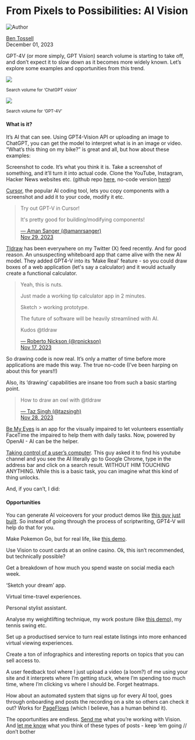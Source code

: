 # From Pixels to Possibilities: AI Vision

![Author](https://media.beehiiv.com/cdn-cgi/image/fit=scale-down,format=auto,onerror=redirect,quality=80/uploads/user/profile_picture/fc858b4d-39e3-4be1-abf4-2b55504e21a2/thumb_uJ4UYake_400x400.jpg)

[Ben Tossell](https://bensbites.beehiiv.com/authors/fc858b4d-39e3-4be1-abf4-2b55504e21a2)\
December 01, 2023

GPT-4V (or more simply, GPT Vision) search volume is starting to take off, and don’t expect it to slow down as it becomes more widely known. Let’s explore some examples and opportunities from this trend.

![](https://media.beehiiv.com/cdn-cgi/image/fit=scale-down,format=auto,onerror=redirect,quality=80/uploads/asset/file/c189aad6-948c-499f-a55d-9072e812ea4a/Screenshot_2023-12-01_at_12.49.24.png?t=1701437688)

<small>Search volume for ‘ChatGPT vision’</small>

![](https://media.beehiiv.com/cdn-cgi/image/fit=scale-down,format=auto,onerror=redirect,quality=80/uploads/asset/file/59355817-eeca-4767-b079-b31e932c6d3f/Screenshot_2023-12-01_at_13.03.25.png?t=1701437688)

<small>Search volume for ‘GPT-4V’</small>

#### What is it?

It’s AI that can see. Using GPT4-Vision API or uploading an image to ChatGPT, you can get the model to interpret what is in an image or video. “What’s this thing on my bike?” is great and all, but how about these examples:

Screenshot to code. It’s what you think it is. Take a screenshot of something, and it’ll turn it into actual code. Clone the YouTube, Instagram, Hacker News websites etc. (github repo [here](https://github.com/abi/screenshot-to-code?utm_source=bensbites\&utm_medium=referral\&utm_campaign=from-pixels-to-possibilities-ai-vision), no-code version [here](https://screenshottocode.com/?utm_source=bensbites\&utm_medium=referral\&utm_campaign=from-pixels-to-possibilities-ai-vision))

[Cursor](https://cursor.sh/?utm_source=bensbites\&utm_medium=referral\&utm_campaign=from-pixels-to-possibilities-ai-vision), the popular AI coding tool, lets you copy components with a screenshot and add it to your code, modify it etc.

> >
>
> Try out GPT-V in Cursor!
>
> It's pretty good for building/modifying components!
>
> >
>
> [— Aman Sanger (@amanrsanger)\
> Nov 29, 2023](https://twitter.com/amanrsanger/status/1729943964000883186)

[Tldraw](https://tldraw.com/?utm_source=bensbites\&utm_medium=referral\&utm_campaign=from-pixels-to-possibilities-ai-vision) has been everywhere on my Twitter (X) feed recently. And for good reason. An unsuspecting whiteboard app that came alive with the new AI model. They added GPT4-V into its ‘Make Real’ feature - so you could draw boxes of a web application (let's say a calculator) and it would actually create a functional calculator.

> >
>
> Yeah, this is nuts.
>
> Just made a working tip calculator app in 2 minutes.
>
> Sketch > working prototype.
>
> The future of software will be heavily streamlined with AI.
>
> Kudos @tldraw
>
> >
>
> [— Roberto Nickson (@rpnickson)\
> Nov 17, 2023](https://twitter.com/rpnickson/status/1725547947608113337)

So drawing code is now real. It’s only a matter of time before more applications are made this way. The true no-code (I’ve been harping on about this for years!!)

Also, its ‘drawing’ capabilities are insane too from such a basic starting point.

> >
>
> How to draw an owl with @tldraw
>
> >
>
> [— Taz Singh (@tazsingh)\
> Nov 28, 2023](https://twitter.com/tazsingh/status/1729578330200891552)

[Be My Eyes](https://www.bemyeyes.com/blog/announcing-be-my-ai?utm_source=bensbites\&utm_medium=referral\&utm_campaign=from-pixels-to-possibilities-ai-vision) is an app for the visually impaired to let volunteers essentially FaceTime the impaired to help them with daily tasks. Now, powered by OpenAI - AI can be the helper.

[Taking control of a user’s computer](https://x.com/MatthewBerman/status/1730282070847713352?s=20\&utm_source=bensbites\&utm_medium=referral\&utm_campaign=from-pixels-to-possibilities-ai-vision). This guy asked it to find his youtube channel and you see the AI literally go to Google Chrome, type in the address bar and click on a search result. WITHOUT HIM TOUCHING ANYTHING. While this is a basic task, you can imagine what this kind of thing unlocks.

And, if you can’t, I did:

#### Opportunities

You can generate AI voiceovers for your product demos like [this guy just built](https://voiceovergpt.vindiw.com/?utm_source=bensbites\&utm_medium=referral\&utm_campaign=from-pixels-to-possibilities-ai-vision). So instead of going through the process of scriptwriting, GPT4-V will help do that for you.

Make Pokemon Go, but for real life, like [this demo](https://twitter.com/Helghardt/status/1709485359887794486?utm_source=bensbites\&utm_medium=referral\&utm_campaign=from-pixels-to-possibilities-ai-vision).

Use Vision to count cards at an online casino. Ok, this isn’t recommended, but technically possible?

Get a breakdown of how much you spend waste on social media each week.

‘Sketch your dream’ app.

Virtual time-travel experiences.

Personal stylist assistant.

Analyse my weightlifting technique, my work posture (like [this demo](https://x.com/itsgeorgepi/status/1729603059444076956?s=20\&utm_source=bensbites\&utm_medium=referral\&utm_campaign=from-pixels-to-possibilities-ai-vision)), my tennis swing etc.

Set up a productised service to turn real estate listings into more enhanced virtual viewing experiences.

Create a ton of infographics and interesting reports on topics that you can sell access to.

A user feedback tool where I just upload a video (a loom?) of me using your site and it interprets where I’m getting stuck, where I’m spending too much time, where I’m clicking vs where I should be. Forget heatmaps.

How about an automated system that signs up for every AI tool, goes through onboarding and posts the recording on a site so others can check it out? Works for [PageFlows](https://pageflows.com/?utm_source=bensbites\&utm_medium=referral\&utm_campaign=from-pixels-to-possibilities-ai-vision) (which I believe, has a human behind it).

The opportunities are endless. [Send me](https://twitter.com/bentossell/?utm_source=bensbites\&utm_medium=referral\&utm_campaign=from-pixels-to-possibilities-ai-vision) what you’re working with Vision. And [let me know](https://x.com/bentossell/status/1730584739097030871?s=20\&utm_source=bensbites\&utm_medium=referral\&utm_campaign=from-pixels-to-possibilities-ai-vision) what you think of these types of posts - keep ‘em going // don’t bother
